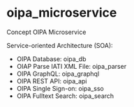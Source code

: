 # oipa_microservice
Concept OIPA Microservice

Service-oriented Architecture (SOA):
- OIPA Database: oipa_db
- OIAP Parse IATI XML File: oipa_parser
- OIPA GraphQL: oipa_graphql
- OIPA REST API: oipa_api
- OIPA Single Sign-on: oipa_sso
- OIPA Fulltext Search: oipa_search
